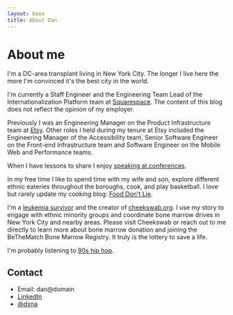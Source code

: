 ```yaml
---
layout: base
title: About Dan
---
```


<h1 class="sr-only">About me</h1>

I'm a DC-area transplant living in New York City. The longer I live here the more
I'm convinced it's the best city in the world.

I'm currently a Staff Engineer and the Engineering Team Lead of the Internationalization
Platform team at <a href="http://www.squarespace.com" target="_blank">Squarespace</a>.
The content of this blog does not reflect the opinion of my employer.

Previously I was an Engineering Manager on the Product Infrastructure team at
<a href="http://www.etsy.com" target="_blank">Etsy</a>. Other roles I held
during my tenure at Etsy included the Engineering Manager of the Accessibility
team, Senior Software Engineer on the Front-end Infrastructure team and
Software Engineer on the Mobile Web and Performance teams.

When I have lessons to share I enjoy <a href="/talks">speaking at conferences</a>.

In my free time I like to spend time with my wife and son, explore different
ethnic eateries throughout the boroughs, cook, and play basketball. I love but
rarely update my cooking blog: <a href="http://www.fooddontlie.com" target="_blank">Food Don't Lie</a>.

I'm a <a href="http://www.cheekswab.org/about-cheekswab/founders-story/" target="_blank">leukemia survivor</a>
and the creator of <a href="http://www.cheekswab.org" target='_blank'>cheekswab.org</a>.
I use my story to engage with ethnic minority groups and coordinate bone marrow drives
in New York City and nearby areas. Please visit Cheekswab or reach out to me directly to learn
more about bone marrow donation and joining the BeTheMatch Bone Marrow Registry.
It truly is the lottery to save a life.

I'm probably listening to <a href="https://www.youtube.com/watch?v=qA2_-eQ26tY&t=18s" target="_blank">90s hip hop</a>.

## Contact
* Email: dan@domain
* [LinkedIn](https://www.linkedin.com/in/danielna)
* [@dxna](https://www.twitter.com/dxna)
